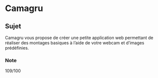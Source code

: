 # Camagru

## Sujet 
Camagru vous propose de créer une petite application web permettant de réaliser des
montages basiques à l’aide de votre webcam et d’images prédéfinies.

### Note
109/100
